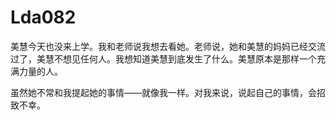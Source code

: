 # Lda082

美慧今天也没来上学。我和老师说我想去看她。老师说，她和美慧的妈妈已经交流过了，美慧不想见任何人。我想知道美慧到底发生了什么。美慧原本是那样一个充满力量的人。



虽然她不常和我提起她的事情——就像我一样。对我来说，说起自己的事情，会招致不幸。
